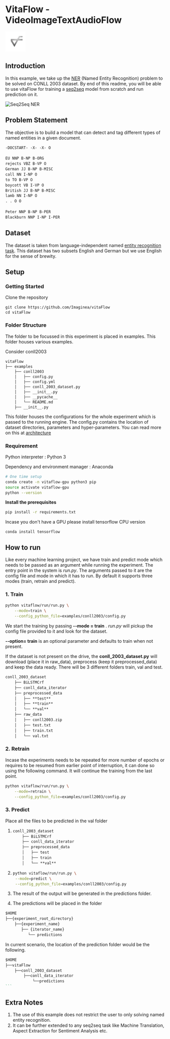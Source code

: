# VitaFlow - VideoImageTextAudioFlow

 ![](../../vitaflow-icon.png)

<!-- TODO: please include spaces after all headings -->
<!-- TODO: please include a short summary -->
<!-- TODO: please include step to quickly create and run a sample study -->
<!-- TODO: please include (BEST USE CASES - NEW SECTION) sample cases where this tools can be used-->
<!-- TODO: Two level requirement.txt files, one for global and another is use case specific -->

## Introduction

In this example, we take up the [NER](https://en.wikipedia.org/wiki/Named-entity_recognition) (Named Entity Recognition) problem to be solved on CONLL 2003 dataset. By end of this readme, you will be able to use vitaFlow for training a [seq2seq](https://www.google.com/url?sa=t&rct=j&q=&esrc=s&source=web&cd=1&cad=rja&uact=8&ved=2ahUKEwi46dvqzqvfAhUVA3IKHQjyALgQFjAAegQICBAB&url=https%3A%2F%2Fgoogle.github.io%2Fseq2seq%2F&usg=AOvVaw0u7lKNTuRYZChT9y_lBmVW) model from scratch and run prediction on it. 

![Seq2Seq NER](https://www.depends-on-the-definition.com/wp-content/uploads/2017/10/many_to_many-945x489.png)

 



## Problem Statement

The objective is to build a model that can detect and tag different types of named entities in a given document.

```reStructuredText
-DOCSTART- -X- -X- O

EU NNP B-NP B-ORG
rejects VBZ B-VP O
German JJ B-NP B-MISC
call NN I-NP O
to TO B-VP O
boycott VB I-VP O
British JJ B-NP B-MISC
lamb NN I-NP O
. . O O

Peter NNP B-NP B-PER
Blackburn NNP I-NP I-PER
```



## Dataset

The dataset is taken from language-independent named [entity recognition task](https://www.clips.uantwerpen.be/conll2003/ner/). This dataset has two subsets English and German but we use English for the sense of brewity. 

## Setup

### Getting Started

Clone the repository 

```
git clone https://github.com/Imaginea/vitaFlow
cd vitaFlow
```

### Folder Structure

The folder to be focussed in this experiment is placed in examples. This folder houses various examples.

Consider conll2003 

<!-- TODO: please use unix `tree` tool -->

```
vitaFlow
├── examples
    ├── conll2003
    │   ├── config.py
    │   ├── config.yml
    │   ├── conll_2003_dataset.py
    │   ├── __init__.py
    │   ├── __pycache__
    │   └── README.md
	├── __init__.py

```

This folder houses the configurations for the whole experiment which is passed to the running engine.
The config.py contains the location of  dataset directories, parameters and hyper-parameters. 
You can read more on this at [architecture]()

### Requirement

Python interpreter : Python 3  

Dependency and environment manager : Anaconda

```bash 
# One time setup
conda create -n vitaflow-gpu python3 pip 
source activate vitaflow-gpu
python --version
```

__Install the prerequisites__

```bash
pip install -r requirements.txt
```

Incase you don't have a GPU please install tensorflow CPU version

```
conda install tensorflow
```

## How to run

Like every machine learning project, we have train and predict mode which needs to be passed as an argument while running the experiment.
The entry point in the system is *run.py*. The arguments passed to it are the config file and mode in which it has to run. By default it supports three modes (train, retrain and predict).

### 1. Train

```bash
python vitaflow/run/run.py \
	--mode=train \
	--config_python_file=examples/conll2003/config.py 
```

We start the training by passing **--mode = train** . *run.py* will pickup the config file provided to it  and look for the dataset. 

**--option= train** is an optional parameter and defaults to train when not present.

If the dataset is not present on the drive, the **conll_2003_dataset.py** will download (place it in raw_data), preprocess (keep it preprocessed_data) and keep the data ready. There will be 3 different folders train, val and test.
<!-- TODO: please use unix `tree` tool -->

```reStructuredText
conll_2003_dataset
    ├── BiLSTMCrf    
    ├── conll_data_iterator
    ├── preprocessed_data
    │   ├── **test**
    │   ├── **train**
    │   └── **val**
    ├── raw_data
    │   ├── conll2003.zip
    │   ├── test.txt
    │   ├── train.txt
    │   └── val.txt

```

### 2. Retrain

Incase the experiments needs to be repeated for more number of epochs or requires to be resumed from earlier point of interruption, it can done so using the following command. It will continue the training from the last point.

```bash
python vitaflow/run/run.py \
	--mode=retrain \
	--config_python_file=examples/conll2003/config.py 
```

### 3. Predict

<!-- TODO: Tree -->

Place all the files to be predicted in the val folder 

1. ```reStructuredText
   conll_2003_dataset
       ├── BiLSTMCrf    
       ├── conll_data_iterator
       ├── preprocessed_data
       │   ├── test
       │   ├── train
       │   └── **val**
   ```

2. ```bash
   python vitaflow/run/run.py \
   	--mode=predict \
   	--config_python_file=examples/conll2003/config.py 	
   ```

3. The result of the output will be generated in the predictions folder.

4. The predictions will be placed in the folder



<!-- TODO: Tree -->

```reStructuredText
$HOME
├──{experiment_root_directory}
    ├──{experiment_name}
       ├── {iterator_name}
          └── predictions
```



In current scenario, the location of the prediction folder would be the following.



```reStructuredText
$HOME
├──vitaFlow
    ├──conll_2003_dataset
        ├──conll_data_iterator
            └──predictions
​```
```



## Extra Notes

1.  The use of this example does not restrict the user to only solving named entity recognition.
2. It can be further extended to any seq2seq task like Machine Translation, Aspect Extraction for Sentiment Analysis etc. 

<!-- TODO: New file - contribution.md -->
<!-- TODO: New file - relases.md -->

<!-- TODO: New file - QuickStart.md - FUTURE -->
<!-- TODO: New file - FirstExample.md - FUTURE -->
